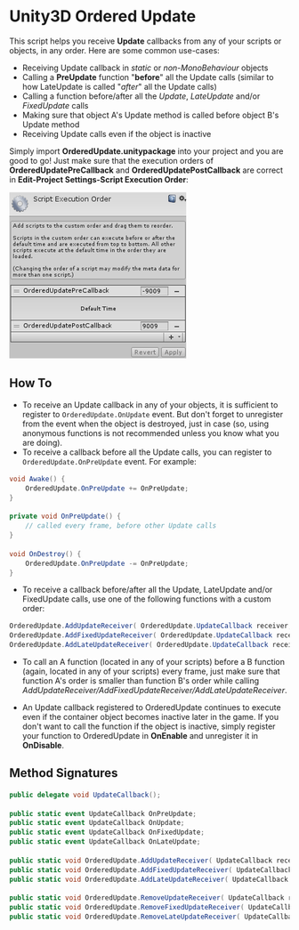 # Unity3D Ordered Update
This script helps you receive **Update** callbacks from any of your scripts or objects, in any order. Here are some common use-cases:

- Receiving Update callback in *static* or *non-MonoBehaviour* objects
- Calling a **PreUpdate** function "**before**" all the Update calls (similar to how LateUpdate is called "*after*" all the Update calls)
- Calling a function before/after all the *Update*, *LateUpdate* and/or *FixedUpdate* calls
- Making sure that object A's Update method is called before object B's Update method
- Receiving Update calls even if the object is inactive

Simply import **OrderedUpdate.unitypackage** into your project and you are good to go! Just make sure that the execution orders of **OrderedUpdatePreCallback** and **OrderedUpdatePostCallback** are correct in **Edit-Project Settings-Script Execution Order**:

![ScriptExecutionOrder](ScriptExecutionOrderImg.png)

## How To
- To receive an Update callback in any of your objects, it is sufficient to register to `OrderedUpdate.OnUpdate` event. But don't forget to unregister from the event when the object is destroyed, just in case (so, using anonymous functions is not recommended unless you know what you are doing).
- To receive a callback before all the Update calls, you can register to `OrderedUpdate.OnPreUpdate` event. For example:

```csharp
void Awake() {
	OrderedUpdate.OnPreUpdate += OnPreUpdate;
}

private void OnPreUpdate() {
	// called every frame, before other Update calls
}

void OnDestroy() {
	OrderedUpdate.OnPreUpdate -= OnPreUpdate;
}
```

- To receive a callback before/after all the Update, LateUpdate and/or FixedUpdate calls, use one of the following functions with a custom order:

```csharp
OrderedUpdate.AddUpdateReceiver( OrderedUpdate.UpdateCallback receiver, int order );
OrderedUpdate.AddFixedUpdateReceiver( OrderedUpdate.UpdateCallback receiver, int order );
OrderedUpdate.AddLateUpdateReceiver( OrderedUpdate.UpdateCallback receiver, int order );
```

- To call an A function (located in any of your scripts) before a B function (again, located in any of your scripts) every frame, just make sure that function A's order is smaller than function B's order while calling *AddUpdateReceiver/AddFixedUpdateReceiver/AddLateUpdateReceiver*.

- An Update callback registered to OrderedUpdate continues to execute even if the container object becomes inactive later in the game. If you don't want to call the function if the object is inactive, simply register your function to OrderedUpdate in **OnEnable** and unregister it in **OnDisable**.

## Method Signatures
```csharp
public delegate void UpdateCallback();

public static event UpdateCallback OnPreUpdate;
public static event UpdateCallback OnUpdate;
public static event UpdateCallback OnFixedUpdate;
public static event UpdateCallback OnLateUpdate;

public static void OrderedUpdate.AddUpdateReceiver( UpdateCallback receiver, int order = 0 );
public static void OrderedUpdate.AddFixedUpdateReceiver( UpdateCallback receiver, int order = 0 );
public static void OrderedUpdate.AddLateUpdateReceiver( UpdateCallback receiver, int order = 0 );

public static void OrderedUpdate.RemoveUpdateReceiver( UpdateCallback receiver, int order = 0 );
public static void OrderedUpdate.RemoveFixedUpdateReceiver( UpdateCallback receiver, int order = 0 );
public static void OrderedUpdate.RemoveLateUpdateReceiver( UpdateCallback receiver, int order = 0 );
```
